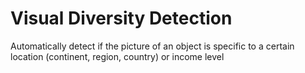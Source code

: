 # Visual Diversity Detection
Automatically detect if the picture of an object is specific to a certain location (continent, region, country) or income level
